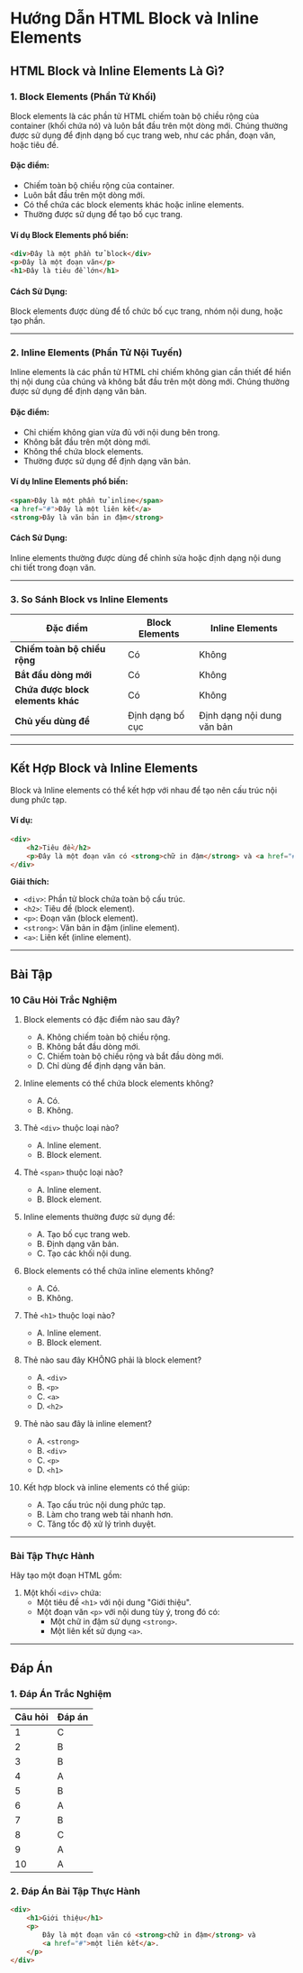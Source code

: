 # Hướng Dẫn HTML Block và Inline Elements

## **HTML Block và Inline Elements Là Gì?**

### **1. Block Elements (Phần Tử Khối)**

Block elements là các phần tử HTML chiếm toàn bộ chiều rộng của container (khối chứa nó) và luôn bắt đầu trên một dòng mới. Chúng thường được sử dụng để định dạng bố cục trang web, như các phần, đoạn văn, hoặc tiêu đề.

#### **Đặc điểm:**
- Chiếm toàn bộ chiều rộng của container.
- Luôn bắt đầu trên một dòng mới.
- Có thể chứa các block elements khác hoặc inline elements.
- Thường được sử dụng để tạo bố cục trang.

#### **Ví dụ Block Elements phổ biến:**
```html
<div>Đây là một phần tử block</div>
<p>Đây là một đoạn văn</p>
<h1>Đây là tiêu đề lớn</h1>
```

#### **Cách Sử Dụng:**
Block elements được dùng để tổ chức bố cục trang, nhóm nội dung, hoặc tạo phần.

---

### **2. Inline Elements (Phần Tử Nội Tuyến)**

Inline elements là các phần tử HTML chỉ chiếm không gian cần thiết để hiển thị nội dung của chúng và không bắt đầu trên một dòng mới. Chúng thường được sử dụng để định dạng văn bản.

#### **Đặc điểm:**
- Chỉ chiếm không gian vừa đủ với nội dung bên trong.
- Không bắt đầu trên một dòng mới.
- Không thể chứa block elements.
- Thường được sử dụng để định dạng văn bản.

#### **Ví dụ Inline Elements phổ biến:**
```html
<span>Đây là một phần tử inline</span>
<a href="#">Đây là một liên kết</a>
<strong>Đây là văn bản in đậm</strong>
```

#### **Cách Sử Dụng:**
Inline elements thường được dùng để chỉnh sửa hoặc định dạng nội dung chi tiết trong đoạn văn.

---

### **3. So Sánh Block vs Inline Elements**

| **Đặc điểm**                      | **Block Elements**         | **Inline Elements**         |
|------------------------------------|----------------------------|-----------------------------|
| **Chiếm toàn bộ chiều rộng**       | Có                         | Không                       |
| **Bắt đầu dòng mới**               | Có                         | Không                       |
| **Chứa được block elements khác** | Có                         | Không                       |
| **Chủ yếu dùng để**                | Định dạng bố cục           | Định dạng nội dung văn bản  |

---

## **Kết Hợp Block và Inline Elements**

Block và Inline elements có thể kết hợp với nhau để tạo nên cấu trúc nội dung phức tạp.

#### **Ví dụ:**
```html
<div>
    <h2>Tiêu đề</h2>
    <p>Đây là một đoạn văn có <strong>chữ in đậm</strong> và <a href="#">một liên kết</a>.</p>
</div>
```

**Giải thích:**
- `<div>`: Phần tử block chứa toàn bộ cấu trúc.
- `<h2>`: Tiêu đề (block element).
- `<p>`: Đoạn văn (block element).
- `<strong>`: Văn bản in đậm (inline element).
- `<a>`: Liên kết (inline element).

---

## **Bài Tập**

### **10 Câu Hỏi Trắc Nghiệm**

1. Block elements có đặc điểm nào sau đây?
   - A. Không chiếm toàn bộ chiều rộng.
   - B. Không bắt đầu dòng mới.
   - C. Chiếm toàn bộ chiều rộng và bắt đầu dòng mới.
   - D. Chỉ dùng để định dạng văn bản.

2. Inline elements có thể chứa block elements không?
   - A. Có.
   - B. Không.

3. Thẻ `<div>` thuộc loại nào?
   - A. Inline element.
   - B. Block element.

4. Thẻ `<span>` thuộc loại nào?
   - A. Inline element.
   - B. Block element.

5. Inline elements thường được sử dụng để:
   - A. Tạo bố cục trang web.
   - B. Định dạng văn bản.
   - C. Tạo các khối nội dung.

6. Block elements có thể chứa inline elements không?
   - A. Có.
   - B. Không.

7. Thẻ `<h1>` thuộc loại nào?
   - A. Inline element.
   - B. Block element.

8. Thẻ nào sau đây KHÔNG phải là block element?
   - A. `<div>`
   - B. `<p>`
   - C. `<a>`
   - D. `<h2>`

9. Thẻ nào sau đây là inline element?
   - A. `<strong>`
   - B. `<div>`
   - C. `<p>`
   - D. `<h1>`

10. Kết hợp block và inline elements có thể giúp:
    - A. Tạo cấu trúc nội dung phức tạp.
    - B. Làm cho trang web tải nhanh hơn.
    - C. Tăng tốc độ xử lý trình duyệt.

---

### **Bài Tập Thực Hành**

Hãy tạo một đoạn HTML gồm:
1. Một khối `<div>` chứa:
   - Một tiêu đề `<h1>` với nội dung "Giới thiệu".
   - Một đoạn văn `<p>` với nội dung tùy ý, trong đó có:
     - Một chữ in đậm sử dụng `<strong>`.
     - Một liên kết sử dụng `<a>`.

---

## **Đáp Án**

### **1. Đáp Án Trắc Nghiệm**

| Câu hỏi | Đáp án |
|---------|--------|
| 1       | C      |
| 2       | B      |
| 3       | B      |
| 4       | A      |
| 5       | B      |
| 6       | A      |
| 7       | B      |
| 8       | C      |
| 9       | A      |
| 10      | A      |

### **2. Đáp Án Bài Tập Thực Hành**

```html
<div>
    <h1>Giới thiệu</h1>
    <p>
        Đây là một đoạn văn có <strong>chữ in đậm</strong> và 
        <a href="#">một liên kết</a>.
    </p>
</div>
```